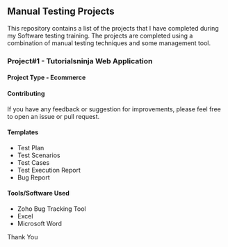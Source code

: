 <h2>Manual Testing Projects</h2>
<p>This repository contains a list of the projects that I have completed during my Software testing training. The projects are completed using a combination of manual testing techniques and some management tool.</p>


<h3>Project#1 - Tutorialsninja Web Application</h3>
<h4>Project Type - Ecommerce</h4>

<h4>Contributing</h4>
<p>If you have any feedback or suggestion for improvements, please feel free to open an issue or pull request.</p>

<h4>Templates</h4>
<ul>
  <li>Test Plan</li>
  <li>Test Scenarios</li>
  <li>Test Cases</li>
  <li>Test Execution Report</li>
  <li>Bug Report</li>
 </ul>
 <h4>Tools/Software Used</h4>
 <ul>
  <li>Zoho Bug Tracking Tool</li>
  <li>Excel</li>
  <li>Microsoft Word</li>
 </ul>
 
 <p>Thank You</p>
